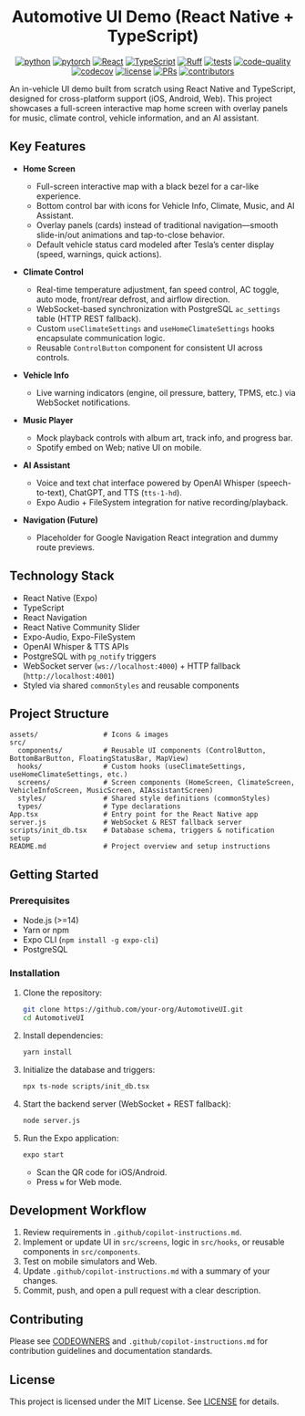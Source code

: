 <center>

# Automotive UI Demo (React Native + TypeScript)

[![python](https://img.shields.io/badge/-Python_3.8_%7C_3.9_%7C_3.10%7C_3.11-blue?logo=python&logoColor=white)](https://github.com/pre-commit/pre-commit)
[![pytorch](https://img.shields.io/badge/PyTorch_2.0+-ee4c2c?logo=pytorch&logoColor=white)](https://pytorch.org/get-started/locally/)
[![React](https://img.shields.io/badge/-React_19.1-61DAFB?logo=react&logoColor=white)](https://reactjs.org/)
[![TypeScript](https://img.shields.io/badge/-TypeScript_5.8-3178C6?logo=typescript&logoColor=white)](https://www.typescriptlang.org/)
[![Ruff](https://img.shields.io/endpoint?url=https://raw.githubusercontent.com/astral-sh/ruff/main/assets/badge/v2.json)](https://github.com/astral-sh/ruff)
[![tests](https://github.com/Mai0313/repo_template/actions/workflows/test.yml/badge.svg)](https://github.com/Mai0313/repo_template/actions/workflows/test.yml)
[![code-quality](https://github.com/Mai0313/repo_template/actions/workflows/code-quality-check.yml/badge.svg)](https://github.com/Mai0313/repo_template/actions/workflows/code-quality-check.yml)
[![codecov](https://codecov.io/gh/Mai0313/repo_template/branch/master/graph/badge.svg)](https://codecov.io/gh/Mai0313/repo_template)
[![license](https://img.shields.io/badge/License-MIT-green.svg?labelColor=gray)](https://github.com/Mai0313/repo_template/tree/master?tab=License-1-ov-file)
[![PRs](https://img.shields.io/badge/PRs-welcome-brightgreen.svg)](https://github.com/Mai0313/repo_template/pulls)
[![contributors](https://img.shields.io/github/contributors/Mai0313/repo_template.svg)](https://github.com/Mai0313/repo_template/graphs/contributors)

</center>

An in-vehicle UI demo built from scratch using React Native and TypeScript, designed for cross-platform support (iOS, Android, Web). This project showcases a full-screen interactive map home screen with overlay panels for music, climate control, vehicle information, and an AI assistant.

## Key Features

- **Home Screen**

  - Full-screen interactive map with a black bezel for a car-like experience.
  - Bottom control bar with icons for Vehicle Info, Climate, Music, and AI Assistant.
  - Overlay panels (cards) instead of traditional navigation—smooth slide-in/out animations and tap-to-close behavior.
  - Default vehicle status card modeled after Tesla’s center display (speed, warnings, quick actions).

- **Climate Control**

  - Real-time temperature adjustment, fan speed control, AC toggle, auto mode, front/rear defrost, and airflow direction.
  - WebSocket-based synchronization with PostgreSQL `ac_settings` table (HTTP REST fallback).
  - Custom `useClimateSettings` and `useHomeClimateSettings` hooks encapsulate communication logic.
  - Reusable `ControlButton` component for consistent UI across controls.

- **Vehicle Info**

  - Live warning indicators (engine, oil pressure, battery, TPMS, etc.) via WebSocket notifications.

- **Music Player**

  - Mock playback controls with album art, track info, and progress bar.
  - Spotify embed on Web; native UI on mobile.

- **AI Assistant**

  - Voice and text chat interface powered by OpenAI Whisper (speech-to-text), ChatGPT, and TTS (`tts-1-hd`).
  - Expo Audio + FileSystem integration for native recording/playback.

- **Navigation (Future)**
  - Placeholder for Google Navigation React integration and dummy route previews.

## Technology Stack

- React Native (Expo)
- TypeScript
- React Navigation
- React Native Community Slider
- Expo-Audio, Expo-FileSystem
- OpenAI Whisper & TTS APIs
- PostgreSQL with `pg_notify` triggers
- WebSocket server (`ws://localhost:4000`) + HTTP fallback (`http://localhost:4001`)
- Styled via shared `commonStyles` and reusable components

## Project Structure

```
assets/                # Icons & images
src/
  components/          # Reusable UI components (ControlButton, BottomBarButton, FloatingStatusBar, MapView)
  hooks/               # Custom hooks (useClimateSettings, useHomeClimateSettings, etc.)
  screens/             # Screen components (HomeScreen, ClimateScreen, VehicleInfoScreen, MusicScreen, AIAssistantScreen)
  styles/              # Shared style definitions (commonStyles)
  types/               # Type declarations
App.tsx                # Entry point for the React Native app
server.js              # WebSocket & REST fallback server
scripts/init_db.tsx    # Database schema, triggers & notification setup
README.md              # Project overview and setup instructions
```

## Getting Started

### Prerequisites

- Node.js (>=14)
- Yarn or npm
- Expo CLI (`npm install -g expo-cli`)
- PostgreSQL

### Installation

1. Clone the repository:
   ```bash
   git clone https://github.com/your-org/AutomotiveUI.git
   cd AutomotiveUI
   ```
2. Install dependencies:
   ```bash
   yarn install
   ```
3. Initialize the database and triggers:
   ```bash
   npx ts-node scripts/init_db.tsx
   ```
4. Start the backend server (WebSocket + REST fallback):
   ```bash
   node server.js
   ```
5. Run the Expo application:
   ```bash
   expo start
   ```
   - Scan the QR code for iOS/Android.
   - Press `w` for Web mode.

## Development Workflow

1. Review requirements in `.github/copilot-instructions.md`.
2. Implement or update UI in `src/screens`, logic in `src/hooks`, or reusable components in `src/components`.
3. Test on mobile simulators and Web.
4. Update `.github/copilot-instructions.md` with a summary of your changes.
5. Commit, push, and open a pull request with a clear description.

## Contributing

Please see [CODEOWNERS](.github/CODEOWNERS) and `.github/copilot-instructions.md` for contribution guidelines and documentation standards.

## License

This project is licensed under the MIT License. See [LICENSE](LICENSE) for details.
